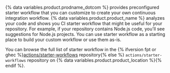 {% data variables.product.prodname_dotcom %} provides preconfigured starter workflow that you can customize to create your own continuous integration workflow. {% data variables.product.product_name %} analyzes your code and shows you CI starter workflow that might be useful for your repository. For example, if your repository contains Node.js code, you'll see suggestions for Node.js projects. You can use starter workflow as a starting place to build your custom workflow or use them as-is.

You can browse the full list of starter workflow in the {% ifversion fpt or ghec %}[actions/starter-workflows](https://github.com/actions/starter-workflows) repository{% else %} `actions/starter-workflows` repository on {% data variables.product.product_location %}{% endif %}.
